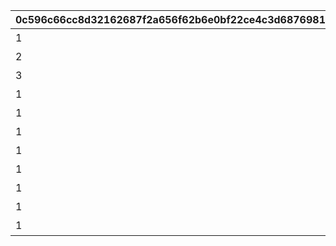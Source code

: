 |0c596c66cc8d32162687f2a656f62b6e0bf22ce4c3d68769819d7fc9abd23cc5|9547c37a6ef46b9fd370da0e235cb7bb8e2cd6601b1722966cf04947fba75994|228a71d38a111558c6fc0f0c29e14802744a79c6f679bbe13bb8a63e0daa099a|571728e21a1b7c3fd9cde036c4b2a5bfe3c555b803ae5549e2f8ee0d0bec08a3|32db2b4b62974f9eae77c4a7cc219b1da05e9171e3d36a1243a94e001445bab8|fa5b9de17546d5a4869c0b65deb7c87cac730a30f37046fbf212b2d7e648be13|
| --- | --- | --- | --- | --- | --- |
|1|1|2020-02-15 15:00:00|おまかせ|1||
|2|2|2020-02-15 15:00:00|デフォルト|2||
|3|3|2020-02-15 15:00:00|アニバーサリー|3||
|1|4|2020-02-15 15:00:00|ピンク|4||
|1|5|2020-02-15 15:00:00|レッド|5||
|1|6|2020-02-15 15:00:00|イエロー|6||
|1|7|2020-02-15 15:00:00|グリーン|7||
|1|8|2020-02-15 15:00:00|ライトブルー|8||
|1|9|2020-02-15 15:00:00|ブルー|9||
|1|10|2020-02-15 15:00:00|パープル|10||
|1|11|2020-02-15 15:00:00|グレー|11||